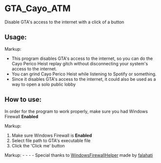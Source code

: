# GTA_Cayo_ATM
Disable GTA's access to the internet with a click of a button

## Usage:
Markup:
* This program disables GTA's access to the internet, so you can do the Cayo Perico Heist replay gitch without disconnecting your system's access to the internet.
* You can grind Cayo Perico Heist while listening to Spotify or something.
* Since it disables GTA's access to the internet, it could also be used as a way to open a solo public lobby

## How to use:
In order for the program to work properly, make sure you had Windows Firewall **Enabled**

Markup:
1. Make sure Windows Firewall is **Enabled**
2. Select file path to GTA's executable file
3. Click the 'Click me' button

Markup: - - - -
Special thanks to [WindowsFirewallHelper](https://github.com/falahati/WindowsFirewallHelper) made by [falahati](https://github.com/falahati)
